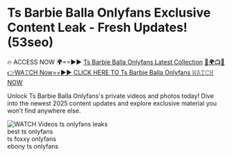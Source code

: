 # Ts Barbie Balla Onlyfans Exclusive Content Leak - Fresh Updates! (53seo)

🔥 ACCESS NOW 🌍==►► <a href="https://tinyurl.com/3fjeunct" rel="nofollow">Ts Barbie Balla Onlyfans Latest Collection</a></h3>
[🔴🌍📺📱👉WA𝚃CH Now==►► CLICK HERE TO Ts Barbie Balla Onlyfans 𝚆𝙰𝚃𝙲𝙷 NOW](https://tinyurl.com/3fjeunct)

Unlock Ts Barbie Balla Onlyfans's private videos and photos today! Dive into the newest 2025 content updates and explore exclusive material you won’t find anywhere else.


<a href="https://tinyurl.com/3fjeunct" rel="nofollow" data-target="animated-image.originalLink"><img src="https://camo.githubusercontent.com/8a4f000d20f83aca3bf7ec5f350d767afa0574a8a352519fd8cfa583a6f93a33/68747470733a2f2f692e696d6775722e636f6d2f644a486b345a712e676966" alt="WATCH Videos" data-canonical-src="https://i.imgur.com/dJHk4Zq.gif" style="max-width: 100%; display: inline-block;" data-target="animated-image.originalImage"></a>
ts onlyfans leaks<br>
best ts onlyfans<br>
ts foxxy onlyfans<br>
ebony ts onlyfans